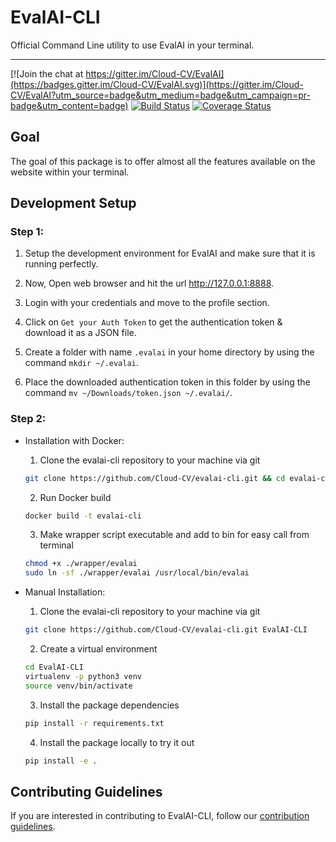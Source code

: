 # EvalAI-CLI

Official Command Line utility to use EvalAI in your terminal.

------------------------------------------------------------------------------------------

[![Join the chat at https://gitter.im/Cloud-CV/EvalAI](https://badges.gitter.im/Cloud-CV/EvalAI.svg)](https://gitter.im/Cloud-CV/EvalAI?utm_source=badge&utm_medium=badge&utm_campaign=pr-badge&utm_content=badge)
[![Build Status](https://travis-ci.org/Cloud-CV/evalai-cli.svg?branch=master)](https://travis-ci.org/Cloud-CV/evalai-cli)
[![Coverage Status](https://coveralls.io/repos/github/Cloud-CV/evalai-cli/badge.svg?branch=master)](https://coveralls.io/github/Cloud-CV/evalai-cli?branch=master)

## Goal

The goal of this package is to offer almost all the features available on the website within your terminal.

## Development Setup

### Step 1:

1. Setup the development environment for EvalAI and make sure that it is running perfectly.

2. Now, Open web browser and hit the url http://127.0.0.1:8888.

3. Login with your credentials and move to the profile section.

4. Click on `Get your Auth Token` to get the authentication token & download it as a JSON file.

5. Create a folder with name `.evalai` in your home directory by using the command `mkdir ~/.evalai`.

6. Place the downloaded authentication token in this folder by using the command `mv ~/Downloads/token.json ~/.evalai/`.

### Step 2:
 - Installation with Docker:

    1. Clone the evalai-cli repository to your machine via git

    ```bash
    git clone https://github.com/Cloud-CV/evalai-cli.git && cd evalai-cli
    ```

    2. Run Docker build

    ```bash
    docker build -t evalai-cli
    ```

    3. Make wrapper script executable and add to bin for easy call from terminal

    ```bash
    chmod +x ./wrapper/evalai
    sudo ln -sf ./wrapper/evalai /usr/local/bin/evalai
    ```

 - Manual Installation:

    1. Clone the evalai-cli repository to your machine via git

    ```bash
    git clone https://github.com/Cloud-CV/evalai-cli.git EvalAI-CLI
    ```

    2. Create a virtual environment

    ```bash
    cd EvalAI-CLI
    virtualenv -p python3 venv
    source venv/bin/activate
    ```

    3. Install the package dependencies

    ```bash
    pip install -r requirements.txt
    ```

    4. Install the package locally to try it out

    ```bash
    pip install -e .
    ```

## Contributing Guidelines

If you are interested in contributing to EvalAI-CLI, follow our [contribution guidelines](https://github.com/Cloud-CV/evalai-cli/blob/master/.github/CONTRIBUTING.md).
